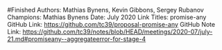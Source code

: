 #Finished
Authors: Mathias Bynens, Kevin Gibbons, Sergey Rubanov
Champions: Mathias Bynens
Date: July 2020
Link Titles: promise-any
GitHub Link: https://github.com/tc39/proposal-promise-any
GitHub Note Link: https://github.com/tc39/notes/blob/HEAD/meetings/2020-07/july-21.md#promiseany--aggregateerror-for-stage-4
